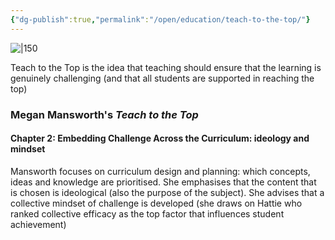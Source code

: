 ```yaml
---
{"dg-publish":true,"permalink":"/open/education/teach-to-the-top/"}
---
```


![|150](https://www.garyhollingsbee.com/images/dg1seed.png)

Teach to the Top is the idea that teaching should ensure that the learning is genuinely challenging (and that all students are supported in reaching the top)

### Megan Mansworth's *Teach to the Top*


#### Chapter 2: Embedding Challenge Across the Curriculum: ideology and mindset

Mansworth focuses on curriculum design and planning: which concepts, ideas and knowledge are prioritised. She emphasises that the content that is chosen is ideological (also the purpose of the subject). She advises that a collective mindset of challenge is developed (she draws on Hattie who ranked collective efficacy as the top factor that influences student achievement)